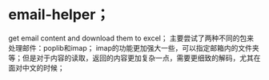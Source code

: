# email-helper；
get email content and download them to excel；
主要尝试了两种不同的包来处理邮件：poplib和imap；
imap的功能更加强大一些，可以指定邮箱内的文件夹等；但是对于内容的读取，返回的内容更加复杂一点，需要更细致的解码，尤其在面对中文的时候；
